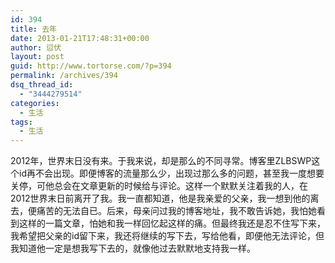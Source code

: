 ```yaml
---
id: 394
title: 去年
date: 2013-01-21T17:48:31+00:00
author: 愆伏
layout: post
guid: http://www.tortorse.com/?p=394
permalink: /archives/394
dsq_thread_id:
  - "3444279514"
categories:
  - 生活
tags:
  - 生活
---
```

2012年，世界末日没有来。于我来说，却是那么的不同寻常。博客里ZLBSWP这个id再不会出现。即便博客的流量那么少，出现过那么多的问题，甚至我一度想要关停，可他总会在文章更新的时候给与评论。这样一个默默关注着我的人，在2012世界末日前离开了我。我一直都知道，他是我亲爱的父亲，我一想到他的离去，便痛苦的无法自已。后来，母亲问过我的博客地址，我不敢告诉她，我怕她看到这样的一篇文章，怕她和我一样回忆起这样的痛。但最终我还是忍不住写下来，我希望把父亲的id留下来，我还将继续的写下去，写给他看，即便他无法评论，但我知道他一定是想我写下去的，就像他过去默默地支持我一样。